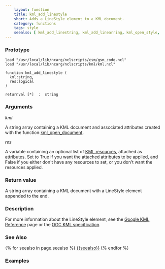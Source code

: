 ```yaml
---
    layout: function
    title: kml_add_linestyle
    short: Adds a LineStyle element to a KML document.
    category: functions
    tags: style
    seealso: [ kml_add_linestring, kml_add_linearring, kml_open_style, kml_add_stylepair, kml_open_stylemap ]
---
```


### Prototype

<pre><code>load "/usr/local/lib/ncarg/nclscripts/csm/gsn_code.ncl"
load "/usr/local/lib/ncarg/nclscripts/kml/kml.ncl"

function kml_add_linestyle (
  kml:string,
  res:logical
)

returnval [*]  :  string
</code></pre>

### Arguments
*kml*

A string array containing a KML document and associated attributes created with the function [kml_open_document]({{site.base_url}}/functions/kml_open_document.html).

*res*

A variable containing an optional list of [KML resources]({{site.base_url}}/resources), attached as attributes. Set to True if you want the attached attributes to be applied, and False if you either don't have any resources to set, or you don't want the resources applied.

### Return value

A string array containing a KML document with a LineStyle element appended to the end.

### Description

For more information about the LineStyle element, see the [Google KML Reference](https://developers.google.com/kml/documentation/kmlreference#linestyle) page or the [OGC KML specification](http://www.opengeospatial.org/standards/kml/).

### See Also

{% for seealso in page.seealso %}
[{{seealso}}]({{site.base_url}}/functions/{{seealso}}.html)
{% endfor %}

### Examples


